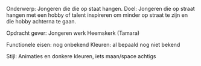 Onderwerp: Jongeren die die op staat hangen.
Doel:  Jongeren die op straat hangen met een hobby of talent inspireren om minder op straat te zijn en die hobby achterna te gaan.

Opdracht gever: Jongeren werk Heemskerk (Tamara)

Functionele eisen: nog onbekend
Kleuren: al bepaald nog niet bekend

Stijl: Animaties en donkere kleuren, iets maan/space achtigs